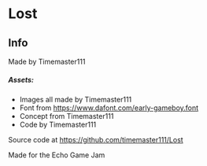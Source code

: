 # Lost
## Info
Made by Timemaster111

##### Assets:
- Images all made by Timemaster111
- Font from https://www.dafont.com/early-gameboy.font
- Concept from Timemaster111
- Code by Timemaster111

Source code at https://github.com/timemaster111/Lost

Made for the Echo Game Jam